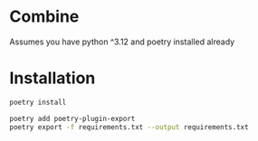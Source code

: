 # Combine

Assumes you have python ^3.12 and poetry installed already

# Installation
```bash
poetry install
```

```bash
poetry add poetry-plugin-export
poetry export -f requirements.txt --output requirements.txt
```
